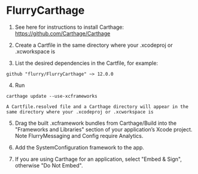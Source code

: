 # FlurryCarthage



   1. See here for instructions to install Carthage: https://github.com/Carthage/Carthage

   2. Create a Cartfile in the same directory where your .xcodeproj or .xcworkspace is

   3. List the desired dependencies in the Cartfile, for example:

    github "flurry/FlurryCarthage" ~> 12.0.0

   4. Run 
   
    carthage update --use-xcframeworks

    A Cartfile.resolved file and a Carthage directory will appear in the same directory where your .xcodeproj or .xcworkspace is

   5. Drag the built .xcframework bundles from Carthage/Build into the "Frameworks and Libraries" section of your application’s Xcode project. Note FlurryMessaging and Config require Analytics.

   6. Add the SystemConfiguration framework to the app.

   6. If you are using Carthage for an application, select "Embed & Sign", otherwise "Do Not Embed".

